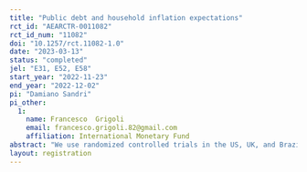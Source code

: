 ```yaml
---
title: "Public debt and household inflation expectations"
rct_id: "AEARCTR-0011082"
rct_id_num: "11082"
doi: "10.1257/rct.11082-1.0"
date: "2023-03-13"
status: "completed"
jel: "E31, E52, E58"
start_year: "2022-11-23"
end_year: "2022-12-02"
pi: "Damiano Sandri"
pi_other:
  1:
    name: Francesco  Grigoli
    email: francesco.grigoli.82@gmail.com
    affiliation: International Monetary Fund
abstract: "We use randomized controlled trials in the US, UK, and Brazil to examine the causal effect of public debt on household inflation expectations. We find that people underestimate public debt levels and increase inflation expectations when informed about the correct levels. The extent of the revisions is proportional to the size of the information surprise. Confidence in the central bank considerably reduces the sensitivity of inflation expectations to public debt. We also show that people associate high public debt with stagflationary effects and that the sensitivity of inflation expectations to public debt is considerably higher for women and low-income individuals."
layout: registration
---
```


